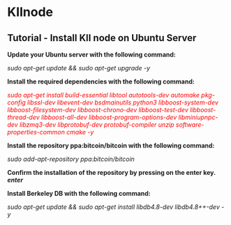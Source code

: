 # KIInode
## Tutorial - Install KII node on Ubuntu Server

**Update your Ubuntu server with the following command:**

*sudo apt-get update && sudo apt-get upgrade -y*

**Install the required dependencies with the following command:**

<span style="color: red">*sudo apt-get install build-essential libtool autotools-dev automake pkg-config libssl-dev libevent-dev bsdmainutils python3 libboost-system-dev libboost-filesystem-dev libboost-chrono-dev libboost-test-dev libboost-thread-dev libboost-all-dev libboost-program-options-dev libminiupnpc-dev libzmq3-dev libprotobuf-dev protobuf-compiler unzip software-properties-common cmake -y*</span>

**Install the repository ppa:bitcoin/bitcoin with the following command:**

*sudo add-apt-repository ppa:bitcoin/bitcoin*

**Confirm the installation of the repository by pressing on the enter key. _enter_**

**Install Berkeley DB with the following command:**

*sudo apt-get update && sudo apt-get install libdb4.8-dev libdb4.8++-dev -y*
